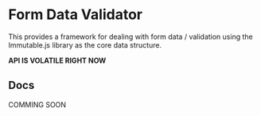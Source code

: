 # Form Data Validator

This provides a framework for dealing with form data / validation using the Immutable.js library as the core data structure.

**API IS VOLATILE RIGHT NOW**

## Docs

COMMING SOON